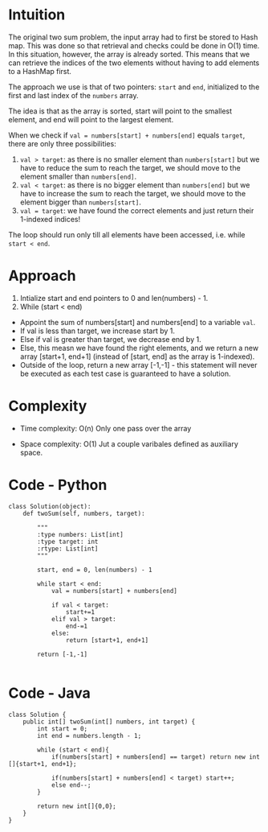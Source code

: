 # Intuition
<!-- Describe your first thoughts on how to solve this problem. -->
The original two sum problem, the input array had to first be stored to Hash map. This was done so that retrieval and checks could be done in O(1) time. In this situation, however, the array is already sorted. This means that we can retrieve the indices of the two elements without having to add elements to a HashMap first.

The approach we use is that of two pointers: `start` and `end`, initialized to the first and last index of the `numbers` array. 

The idea is that as the array is sorted, start will point to the smallest element, and end will point to the largest element. 

When we check if `val = numbers[start] + numbers[end]` equals `target`, there are only three possibilities:

1. `val > target`: as there is no smaller element than `numbers[start]` but we have to reduce the sum to reach the target, we should move to the element smaller than `numbers[end]`.
2. `val < target`: as there is no bigger element than `numbers[end]` but we have to increase the sum to reach the target, we should move to the element bigger than `numbers[start]`.
3. `val = target`: we have found the correct elements and just return their 1-indexed indices!

The loop should run only till all elements have been accessed, i.e. while `start < end`.

# Approach
1. Intialize start and end pointers to 0 and len(numbers) - 1.
2. While (start < end)
- Appoint the sum of numbers[start] and numbers[end] to a variable `val`.
- If val is less than target, we increase start by 1. 
- Else if val is greater than target, we decrease end by 1.
- Else, this measn we have found the right elements, and we return a new array [start+1, end+1] (instead of [start, end] as the array is 1-indexed).
- Outside of the loop, return a new array [-1,-1] - this statement will never be executed as each test case is guaranteed  to have a solution.

# Complexity
- Time complexity: O(n)
Only one pass over the array
<!-- Add your time complexity here, e.g. $$O(n)$$ -->

- Space complexity: O(1)
Jut a couple varibales defined as auxiliary space.
<!-- Add your space complexity here, e.g. $$O(n)$$ -->

# Code - Python
```
class Solution(object):
    def twoSum(self, numbers, target):

        """
        :type numbers: List[int]
        :type target: int
        :rtype: List[int]
        """

        start, end = 0, len(numbers) - 1

        while start < end:
            val = numbers[start] + numbers[end]

            if val < target:
                start+=1
            elif val > target:
                end-=1  
            else: 
                return [start+1, end+1]
                
        return [-1,-1]
        
```

# Code - Java

```
class Solution {
    public int[] twoSum(int[] numbers, int target) {
        int start = 0;
        int end = numbers.length - 1;

        while (start < end){
            if(numbers[start] + numbers[end] == target) return new int []{start+1, end+1};

            if(numbers[start] + numbers[end] < target) start++;
            else end--;
        }

        return new int[]{0,0};
    }
}
```